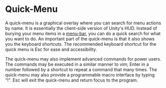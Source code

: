 # Quick-Menu
A quick-menu is a graphical overlay where you can search for menu actions by
name.  It is essentially the client-side version of Unity's HUD.  Instead of
burying your menu items in a [menu-bar](menubar.md), you can do a quick search
for what you want to do.  An important part of the quick-menu is that it also
shows you the keyboard shortcuts.  The recommended keyboard shortcut for the
quick menu is <kdb>Esc</kdb> for ease and accessibility.

The quick-menu may also implement advanced commands for power users.  The
commands may be executed in a similar manner to vim; Enter in a number followed
by a shortcut to repeat a command that many times.  The quick-menu may also
provide a programmable macro interface by typing "!".  <kdb>Esc</kdb> will exit
the quick-menu and return focus to the program.
